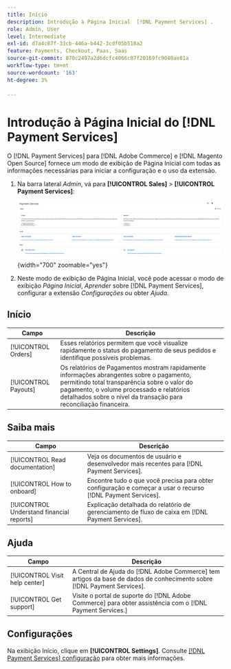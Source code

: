 ```yaml
---
title: Início
description: Introdução à Página Inicial  [!DNL Payment Services] .
role: Admin, User
level: Intermediate
exl-id: d7a4c87f-33cb-446a-b442-3cdf05b518a2
feature: Payments, Checkout, Paas, Saas
source-git-commit: 870c2497a2d6dcfc4066c07f20169fc9040ae81a
workflow-type: tm+mt
source-wordcount: '163'
ht-degree: 3%

---
```


# Introdução à Página Inicial do [!DNL Payment Services]

O [!DNL Payment Services] para [!DNL Adobe Commerce] e [!DNL Magento Open Source] fornece um modo de exibição de Página Inicial com todas as informações necessárias para iniciar a configuração e o uso da extensão.

1. Na barra lateral _Admin_, vá para **[!UICONTROL Sales]** > **[!UICONTROL Payment Services]**:

   ![Modo de exibição de página inicial](assets/home-view.png){width="700" zoomable="yes"}

1. Neste modo de exibição de Página Inicial, você pode acessar o modo de exibição _Página Inicial_, _Aprender_ sobre [!DNL Payment Services], configurar a extensão _Configurações_ ou obter _Ajuda_.

## Início

| Campo | Descrição |
|---|---|
| [!UICONTROL Orders] | Esses relatórios permitem que você visualize rapidamente o status do pagamento de seus pedidos e identifique possíveis problemas. |
| [!UICONTROL Payouts] | Os relatórios de Pagamentos mostram rapidamente informações abrangentes sobre o pagamento, permitindo total transparência sobre o valor do pagamento, o volume processado e relatórios detalhados sobre o nível da transação para reconciliação financeira. |

## Saiba mais

| Campo | Descrição |
|---|---|
| [!UICONTROL Read documentation] | Veja os documentos de usuário e desenvolvedor mais recentes para [!DNL Payment Services]. |
| [!UICONTROL How to onboard] | Encontre tudo o que você precisa para obter configuração e começar a usar o recurso [!DNL Payment Services]. |
| [!UICONTROL Understand financial reports] | Explicação detalhada do relatório de gerenciamento de fluxo de caixa em [!DNL Payment Services]. |

## Ajuda

| Campo | Descrição |
|---|---|
| [!UICONTROL Visit help center] | A Central de Ajuda do [!DNL Adobe Commerce] tem artigos da base de dados de conhecimento sobre [!DNL Payment Services]. |
| [!UICONTROL Get support] | Visite o portal de suporte do [!DNL Adobe Commerce] para obter assistência com o [!DNL Payment Services.] |

## Configurações

Na exibição Início, clique em **[!UICONTROL Settings]**. Consulte [[!DNL Payment Services] configuração](configure-admin.md) para obter mais informações.
